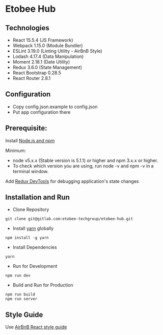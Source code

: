 # Etobee Hub

## Technologies
- React 15.5.4 (JS Framework)
- Webpack 1.15.0 (Module Bundler)
- ESLint 3.19.0 (Linting Utility - AirBnB Style)
- Lodash 4.17.4 (Data Manipulation)
- Moment 2.18.1 (Date Utility)
- Redux 3.6.0 (State Management)
- React Bootstrap 0.28.5
- React Router 2.8.1

## Configuration

- Copy config.json.example to config.json
- Put app configuration there

## Prerequisite:

Install [Node.js and npm](https://nodejs.org/en/)

Minimum:
- node v5.x.x (Stable version is 5.1.1) or higher and npm 3.x.x or higher.
- To check which version you are using, run node -v and npm -v in a terminal window.

Add [Redux DevTools](https://chrome.google.com/webstore/detail/redux-devtools/lmhkpmbekcpmknklioeibfkpmmfibljd?hl=en) for debugging application's state changes

## Installation and Run

- Clone Repository
```
git clone git@gitlab.com:etobee-techgroup/etobee-hub.git
```

- Install [yarn](https://yarnpkg.com/en/) globally
```
npm install -g yarn
```

- Install Dependencies
```
yarn
```

- Run for Development
```
npm run dev
```

- Build and Run for Production
```
npm run build
npm run server
```

## Style Guide

Use [AirBnB React style guide](https://github.com/airbnb/javascript/tree/master/react#alignment)
